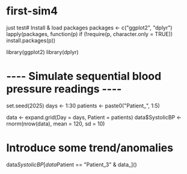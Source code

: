 # first-sim4
just test# Install & load packages
packages <- c("ggplot2", "dplyr")
lapply(packages, function(p) if (!require(p, character.only = TRUE)) install.packages(p))

library(ggplot2)
library(dplyr)

# ---- Simulate sequential blood pressure readings ----
set.seed(2025)
days <- 1:30
patients <- paste0("Patient_", 1:5)

data <- expand.grid(Day = days, Patient = patients)
data$SystolicBP <- rnorm(nrow(data), mean = 120, sd = 10)

# Introduce some trend/anomalies
data$SystolicBP[data$Patient == "Patient_3" & data_]()

